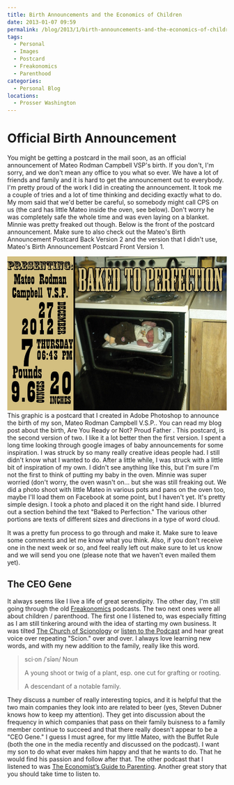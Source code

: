 ```yaml
---
title: Birth Announcements and the Economics of Children
date: 2013-01-07 09:59
permalink: /blog/2013/1/birth-announcements-and-the-economics-of-children
tags:
  - Personal
  - Images
  - Postcard
  - Freakonomics
  - Parenthood
categories:
  - Personal Blog
locations: 
  - Prosser Washington
---
```


# Official Birth Announcement

You might be getting a postcard in the mail soon, as an official announcement of Mateo Rodman Campbell VSP's birth. If you don't, I'm sorry, and we don't mean any office to you what so ever. We have a lot of friends and family and it is hard to get the announcement out to everybody. I'm pretty proud of the work I did in creating the announcement. It took me a couple of tries and a lot of time thinking and deciding exactly what to do. My mom said that we'd better be careful, so somebody might call CPS on us (the card has little Mateo inside the oven, see below). Don't worry he was completely safe the whole time and was even laying on a blanket. Minnie was pretty freaked out though. Below is the front of the postcard announcement. Make sure to also check out the Mateo's Birth Announcement Postcard Back Version 2 and the version that I didn't use, Mateo's Birth Announcement Postcard Front Version 1.

![This graphic is a postcard that I created in Adobe Photoshop to announce the birth of my son, Mateo Rodman Campbell V.S.P.][1] This graphic is a postcard that I created in Adobe Photoshop to announce the birth of my son, Mateo Rodman Campbell V.S.P.. You can read my blog post about the birth,  Are You Ready or Not? Proud Father . This postcard, is the second version of two. I like it a lot better then the first version. I spent a long time looking through google images of baby announcements for some inspiration. I was struck by so many really creative ideas people had. I still didn't know what I wanted to do. After a little while, I was struck with a little bit of inspiration of my own. I didn't see anything like this, but I'm sure I'm not the first to think of putting my baby in the oven.  Minnie  was super worried (don't worry, the oven wasn't on... but she was still freaking out. We did a photo shoot with little Mateo in various pots and pans on the oven too, maybe I'll load them on Facebook at some point, but I haven't yet. It's pretty simple design. I took a photo and placed it on the right hand side. I blurred out a section behind the text "Baked to Perfection." The various other portions are texts of different sizes and directions in a type of word cloud. 

   [1]: /assets/media/mateo-birth-announcement-poscard-front-version-2.jpg

It was a pretty fun process to go through and make it. Make sure to leave some comments and let me know what you think. Also, if you don't receive one in the next week or so, and feel really left out make sure to let us know and we will send you one (please note that we haven't even mailed them yet).

## The CEO Gene

It always seems like I live a life of great serendipity. The other day, I'm still going through the old [Freakonomics][2] podcasts. The two next ones were all about children / parenthood. The first one I listened to, was especially fitting as I am still tinkering around with the idea of starting my own business. It was tilted [The Church of Scionology][3] or [listen to the Podcast][4] and hear great voice over repeating "Scion." over and over. I always love learning new words, and with my new addition to the family, really like this word.

   [2]: http://www.freakonomics.com/
   [3]: http://www.freakonomics.com/2011/06/03/the-church-of-scionology-full-transcript/
   [4]: http://www.freakonomics.com/2011/08/03/new-freakonomics-radio-podcast-the-church-of-scionology/

> sci·on /ˈsīən/ Noun
>
> A young shoot or twig of a plant, esp. one cut for grafting or rooting.
> 
> A descendant of a notable family.

They discuss a number of really interesting topics, and it is helpful that the two main companies they look into are related to beer (yes, Steven Dubner knows how to keep my attention). They get into discussion about the frequency in which companies that pass on their family buisness to a family member continue to succeed and that there really doesn't appear to be a "CEO Gene." I guess I must agree, for my little Mateo, with the Buffet Rule (both the one in the media recently and discussed on the podcast). I want my son to do what ever makes him happy and that he wants to do. That he would find his passion and follow after that. The other podcast that I listened to was [The Economist’s Guide to Parenting][5]. Another great story that you should take time to listen to.

   [5]: http://www.freakonomics.com/2011/06/07/the-economist-guide-to-parenting-full-transcript/